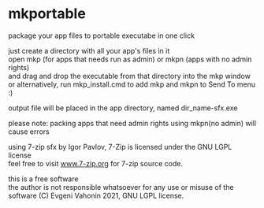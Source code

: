 # mkportable
package your app files to portable executabe in one click

just create a directory with all your app's files in it   
open mkp (for apps that needs run as admin) or mkpn (apps with no admin rights)   
and drag and drop the executable from that directory into the mkp window  
or alternatively, run mkp_install.cmd to add mkp and mkpn to Send To menu :)   

output file will be placed in the app directory, named dir_name-sfx.exe   

please note: packing apps that need admin rights using mkpn(no admin) will cause errors

using 7-zip sfx by Igor Pavlov, 7-Zip is licensed under the GNU LGPL license    
feel free to visit www.7-zip.org for 7-zip source code.

this is a free software   
the author is not responsible whatsoever for any use or misuse of the software
(C) Evgeni Vahonin 2021, GNU LGPL license.

